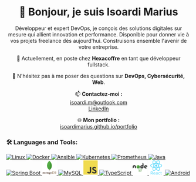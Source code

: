 <h1 align="center">👋 Bonjour, je suis Isoardi Marius</h1>
<p align="center">
Développeur et expert DevOps, je conçois des solutions digitales sur mesure qui allient innovation et performance. Disponible pour donner vie à vos projets freelance dès aujourd'hui. Construisons ensemble l'avenir de votre entreprise.
</p>
<p align="center">
  🔭 Actuellement, en poste chez <strong>Hexacoffre</strong> en tant que développeur fullstack.
</p>
<p align="center">
  💬 N'hésitez pas à me poser des questions sur <strong>DevOps, Cybersécurité, Web</strong>.
</p>
<p align="center">
  📫 <strong>Contactez-moi :</strong> <br/>
  <a href="mailto:isoardi.m@outlook.com">isoardi.m@outlook.com</a> <br/>
  <a href="https://www.linkedin.com/in/marius-isoardi-057338233/" target="_blank">LinkedIn</a>
</p>
<p align="center">
  🌐 <strong>Mon portfolio :</strong> <br/>
  <a href="https://isoardimarius.github.io/portfolio-v2" target="_blank">isoardimarius.github.io/portfolio</a>
</p>
<h3 align="left">🛠️ Languages and Tools:</h3>
<p align="left">
  <a href="https://www.linux.org/" target="_blank" rel="noreferrer">
    <img src="https://download.logo.wine/logo/Linux/Linux-Logo.wine.png" alt="Linux" width="60" height="50"/>
  </a>
  <a href="https://www.docker.com/" target="_blank" rel="noreferrer">
    <img src="https://upload.wikimedia.org/wikipedia/commons/e/ea/Docker_%28container_engine%29_logo_%28cropped%29.png" alt="Docker" width="60" height="40"/>
  </a>
  <a href="https://www.ansible.com/" target="_blank" rel="noreferrer">
    <img src="https://upload.wikimedia.org/wikipedia/commons/2/24/Ansible_logo.svg" alt="Ansible" width="40" height="40"/>
  </a>
  <a href="https://kubernetes.io/" target="_blank" rel="noreferrer">
    <img src="https://logos-world.net/wp-content/uploads/2023/06/Kubernetes-Symbol.png" alt="Kubernetes" width="60" height="40"/>
  </a>
  <a href="https://prometheus.io/" target="_blank" rel="noreferrer">
    <img src="https://upload.wikimedia.org/wikipedia/commons/thumb/3/38/Prometheus_software_logo.svg/2066px-Prometheus_software_logo.svg.png" alt="Prometheus" width="40" height="40"/>
  </a>
  <a href="https://www.java.com/" target="_blank" rel="noreferrer">
    <img src="https://upload.wikimedia.org/wikipedia/fr/2/2e/Java_Logo.svg" alt="Java" width="40" height="40"/>
  </a>
  <a href="https://spring.io/projects/spring-boot" target="_blank" rel="noreferrer">
    <img src="https://play-lh.googleusercontent.com/K9Jf-N8RWHDw2IZSY_vjSfIVm2X6jGN9riRIAK9nl_BgJxpYK2VQWQl-yPlCtBUTNasw" alt="Spring Boot" width="40" height="40"/>
  </a>
  <a href="https://www.mongodb.com/" target="_blank" rel="noreferrer">
    <img src="https://raw.githubusercontent.com/devicons/devicon/master/icons/mongodb/mongodb-original-wordmark.svg" alt="MongoDB" width="40" height="40"/>
  </a>
  <a href="https://www.mysql.com/" target="_blank" rel="noreferrer">
    <img src="https://upload.wikimedia.org/wikipedia/commons/thumb/0/0a/MySQL_textlogo.svg/2560px-MySQL_textlogo.svg.png" alt="MySQL" width="60" height="40"/>
  </a>
  <a href="https://developer.mozilla.org/en-US/docs/Web/JavaScript" target="_blank" rel="noreferrer">
    <img src="https://raw.githubusercontent.com/devicons/devicon/master/icons/javascript/javascript-original.svg" alt="JavaScript" width="40" height="40"/>
  </a>
  <a href="https://www.typescriptlang.org/" target="_blank" rel="noreferrer">
    <img src="https://icons.veryicon.com/png/o/business/vscode-program-item-icon/typescript.png" alt="TypeScript" width="40" height="40"/>
  </a>
  <a href="https://nodejs.org" target="_blank" rel="noreferrer">
    <img src="https://raw.githubusercontent.com/devicons/devicon/master/icons/nodejs/nodejs-original-wordmark.svg" alt="Node.js" width="40" height="40"/>
  </a>
  <a href="https://reactjs.org/" target="_blank" rel="noreferrer">
    <img src="https://raw.githubusercontent.com/devicons/devicon/master/icons/react/react-original-wordmark.svg" alt="React" width="40" height="40"/>
  </a>
  <a href="https://www.android.com/" target="_blank" rel="noreferrer">
    <img src="https://upload.wikimedia.org/wikipedia/commons/6/66/Android_robot.png" alt="Android" width="40" height="40"/>
  </a>
</p>
